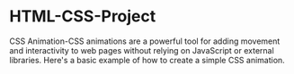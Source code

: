 # HTML-CSS-Project
CSS Animation-CSS animations are a powerful tool for adding movement and interactivity to web pages without relying on JavaScript or external libraries.
Here's a basic example of how to create a simple CSS animation.
